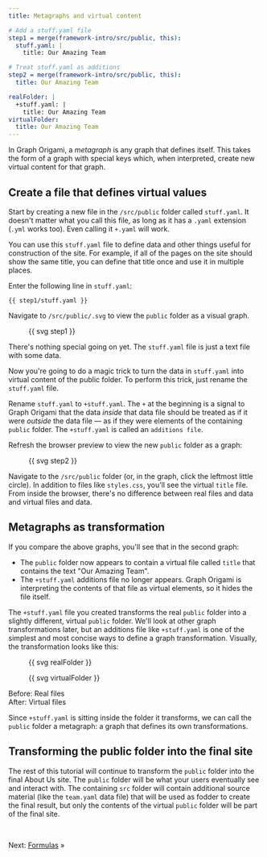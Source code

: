 ```yaml
---
title: Metagraphs and virtual content

# Add a stuff.yaml file
step1 = merge(framework-intro/src/public, this):
  stuff.yaml: |
    title: Our Amazing Team

# Treat stuff.yaml as additions
step2 = merge(framework-intro/src/public, this):
  title: Our Amazing Team

realFolder: |
  +stuff.yaml: |
    title: Our Amazing Team
virtualFolder:
  title: Our Amazing Team
---
```


In Graph Origami, a _metagraph_ is any graph that defines itself. This takes the form of a graph with special keys which, when interpreted, create new virtual content for that graph.

## Create a file that defines virtual values

<span class="tutorialStep"></span> Start by creating a new file in the `/src/public` folder called `stuff.yaml`. It doesn't matter what you call this file, as long as it has a `.yaml` extension (`.yml` works too). Even calling it `+.yaml` will work.

You can use this `stuff.yaml` file to define data and other things useful for construction of the site. For example, if all of the pages on the site should show the same title, you can define that title once and use it in multiple places.

<span class="tutorialStep"></span> Enter the following line in `stuff.yaml`:

```{{'yaml'}}
{{ step1/stuff.yaml }}
```

<span class="tutorialStep"></span> Navigate to `/src/public/.svg` to view the `public` folder as a visual graph.

<figure>
{{ svg step1 }}
</figure>

There's nothing special going on yet. The `stuff.yaml` file is just a text file with some data.

Now you're going to do a magic trick to turn the data in `stuff.yaml` into virtual content of the public folder. To perform this trick, just rename the `stuff.yaml` file.

<span class="tutorialStep"></span> Rename `stuff.yaml` to `+stuff.yaml`. The `+` at the beginning is a signal to Graph Origami that the data _inside_ that data file should be treated as if it were _outside_ the data file — as if they were elements of the containing `public` folder. The `+stuff.yaml` is called an `additions file`.

<span class="tutorialStep"></span> Refresh the browser preview to view the new `public` folder as a graph:

<figure>
{{ svg step2 }}
</figure>

<span class="tutorialStep"></span> Navigate to the `/src/public` folder (or, in the graph, click the leftmost little circle). In addition to files like `styles.css`, you'll see the virtual `title` file. From inside the browser, there's no difference between real files and data and virtual files and data.

## Metagraphs as transformation

If you compare the above graphs, you'll see that in the second graph:

- The `public` folder now appears to contain a virtual file called `title` that contains the text "Our Amazing Team".
- The `+stuff.yaml` additions file no longer appears. Graph Origami is interpreting the contents of that file as virtual elements, so it hides the file itself.

The `+stuff.yaml` file you created transforms the real `public` folder into a slightly different, virtual `public` folder. We'll look at other graph transformations later, but an additions file like `+stuff.yaml` is one of the simplest and most concise ways to define a graph transformation. Visually, the transformation looks like this:

<div class="sideBySide">
  <figure>
    {{ svg realFolder }}
  </figure>
  <figure>
    {{ svg virtualFolder }}
  </figure>
  <figcaption>Before: Real files</figcaption>
  <figcaption>After: Virtual files</figcaption>
</div>

Since `+stuff.yaml` is sitting inside the folder it transforms, we can call the `public` folder a metagraph: a graph that defines its own transformations.

## Transforming the public folder into the final site

The rest of this tutorial will continue to transform the `public` folder into the final About Us site. The `public` folder will be what your users eventually see and interact with. The containing `src` folder will contain additional source material (like the `team.yaml` data file) that will be used as fodder to create the final result, but only the contents of the virtual `public` folder will be part of the final site.

&nbsp;

Next: [Formulas](intro4.html) »
